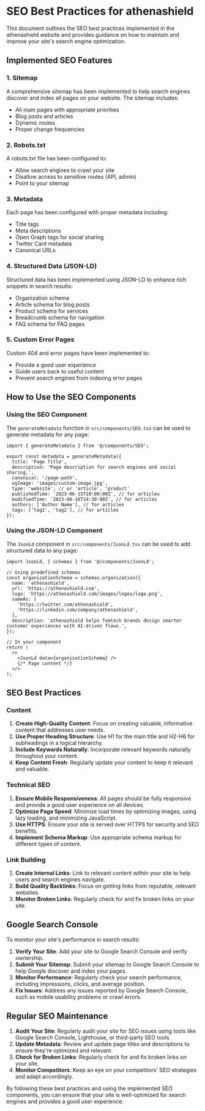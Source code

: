 # SEO Best Practices for athenashield

This document outlines the SEO best practices implemented in the athenashield website and provides guidance on how to maintain and improve your site's search engine optimization.

## Implemented SEO Features

### 1. Sitemap

A comprehensive sitemap has been implemented to help search engines discover and index all pages on your website. The sitemap includes:

- All main pages with appropriate priorities
- Blog posts and articles
- Dynamic routes
- Proper change frequencies

### 2. Robots.txt

A robots.txt file has been configured to:

- Allow search engines to crawl your site
- Disallow access to sensitive routes (API, admin)
- Point to your sitemap

### 3. Metadata

Each page has been configured with proper metadata including:

- Title tags
- Meta descriptions
- Open Graph tags for social sharing
- Twitter Card metadata
- Canonical URLs

### 4. Structured Data (JSON-LD)

Structured data has been implemented using JSON-LD to enhance rich snippets in search results:

- Organization schema
- Article schema for blog posts
- Product schema for services
- Breadcrumb schema for navigation
- FAQ schema for FAQ pages

### 5. Custom Error Pages

Custom 404 and error pages have been implemented to:

- Provide a good user experience
- Guide users back to useful content
- Prevent search engines from indexing error pages

## How to Use the SEO Components

### Using the SEO Component

The `generateMetadata` function in `src/components/SEO.tsx` can be used to generate metadata for any page:

```tsx
import { generateMetadata } from '@/components/SEO';

export const metadata = generateMetadata({
  title: 'Page Title',
  description: 'Page description for search engines and social sharing.',
  canonical: '/page-path',
  ogImage: 'images/custom-image.jpg',
  type: 'website', // or 'article', 'product'
  publishedTime: '2023-06-15T10:00:00Z', // for articles
  modifiedTime: '2023-06-16T14:30:00Z', // for articles
  authors: ['Author Name'], // for articles
  tags: ['tag1', 'tag2'], // for articles
});
```

### Using the JSON-LD Component

The `JsonLd` component in `src/components/JsonLd.tsx` can be used to add structured data to any page:

```tsx
import JsonLd, { schemas } from '@/components/JsonLd';

// Using predefined schemas
const organizationSchema = schemas.organization({
  name: 'athenashield',
  url: 'https://athenashield.com',
  logo: 'https://athenashield.com/images/logos/logo.png',
  sameAs: [
    'https://twitter.com/athenashield',
    'https://linkedin.com/company/athenashield',
  ],
  description: 'athenashield helps femtech brands design smarter customer experiences with AI-driven flows.',
});

// In your component
return (
  <>
    <JsonLd data={organizationSchema} />
    {/* Page content */}
  </>
);
```

## SEO Best Practices

### Content

1. **Create High-Quality Content**: Focus on creating valuable, informative content that addresses user needs.
2. **Use Proper Heading Structure**: Use H1 for the main title and H2-H6 for subheadings in a logical hierarchy.
3. **Include Keywords Naturally**: Incorporate relevant keywords naturally throughout your content.
4. **Keep Content Fresh**: Regularly update your content to keep it relevant and valuable.

### Technical SEO

1. **Ensure Mobile Responsiveness**: All pages should be fully responsive and provide a good user experience on all devices.
2. **Optimize Page Speed**: Minimize load times by optimizing images, using lazy loading, and minimizing JavaScript.
3. **Use HTTPS**: Ensure your site is served over HTTPS for security and SEO benefits.
4. **Implement Schema Markup**: Use appropriate schema markup for different types of content.

### Link Building

1. **Create Internal Links**: Link to relevant content within your site to help users and search engines navigate.
2. **Build Quality Backlinks**: Focus on getting links from reputable, relevant websites.
3. **Monitor Broken Links**: Regularly check for and fix broken links on your site.

## Google Search Console

To monitor your site's performance in search results:

1. **Verify Your Site**: Add your site to Google Search Console and verify ownership.
2. **Submit Your Sitemap**: Submit your sitemap to Google Search Console to help Google discover and index your pages.
3. **Monitor Performance**: Regularly check your search performance, including impressions, clicks, and average position.
4. **Fix Issues**: Address any issues reported by Google Search Console, such as mobile usability problems or crawl errors.

## Regular SEO Maintenance

1. **Audit Your Site**: Regularly audit your site for SEO issues using tools like Google Search Console, Lighthouse, or third-party SEO tools.
2. **Update Metadata**: Review and update page titles and descriptions to ensure they're optimized and relevant.
3. **Check for Broken Links**: Regularly check for and fix broken links on your site.
4. **Monitor Competitors**: Keep an eye on your competitors' SEO strategies and adapt accordingly.

By following these best practices and using the implemented SEO components, you can ensure that your site is well-optimized for search engines and provides a good user experience. 